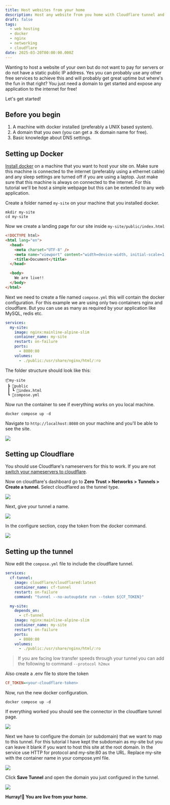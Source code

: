 ```yaml
---
title: Host websites from your home
description: Host any website from you home with Cloudflare tunnel and docker
draft: false
tags:
  - web hosting
  - docker
  - nginx
  - networking
  - cloudflare
date: 2025-03-20T00:00:00.000Z
---
```

Wanting to host a website of your own but do not want to pay for servers or do not have a static public IP address. Yes you can probably use any other free services to achieve this and will probably get great uptime but where's the fun in that right? You just need a domain to get started and expose any application to the internet for free!

Let's get started!

## Before you begin

1. A machine with docker installed (preferably a UNIX based system).
2. A domain that you own (you can get a .tk domain name for free).
3. Basic knowledge about DNS settings.

## Setting up Docker

[Install docker](https://docs.docker.com/engine/install/) on a machine that you want to host your site on. Make sure this machine is connected to the internet (preferably using a ethernet cable) and any sleep settings are turned off if you are using a laptop. Just make sure that this machine is always on connected to the internet. For this tutorial we'll be host a simple webpage but this can be extended to any web application.

Create a folder named `my-site` on your machine that you installed docker.

```shell
mkdir my-site
cd my-site
```

Now we create a landing page for our site inside `my-site/public/index.html`

```html
<!DOCTYPE html>
<html lang="en">
  <head>
    <meta charset="UTF-8" />
    <meta name="viewport" content="width=device-width, initial-scale=1.0" />
    <title>Document</title>
  </head>

  <body>
    We are live!!
  </body>
</html>
```

Next we need to create a file named `compose.yml` this will contain the docker configuration. For this example we are using only two containers nginx and cloudflare. But you can use as many as required by your application like MySQL, redis etc.

```yaml
services:
  my-site:
    image: nginx:mainline-alpine-slim
    container_name: my-site
    restart: on-failure
    ports:
      - 8080:80
    volumes:
      - ./public:/usr/share/nginx/html/:ro
```

The folder structure should look like this:

```
📦my-site
 ┣ 📂public
 ┃ ┗ 📜index.html
 ┗ 📜compose.yml
```

Now run the container to see if everything works on you local machine.

```shell
docker compose up -d
```

Navigate to `http://localhost:8080` on your machine and you'll be able to see the site.

![](1.webp)

## Setting up Cloudflare

You should use Cloudflare's nameservers for this to work. If you are not [switch your nameservers to cloudflare](https://developers.cloudflare.com/dns/zone-setups/full-setup/setup/).

Now on cloudflare's dashboard go to **Zero Trust > Networks > Tunnels > Create a tunnel.** Select cloudflared as the tunnel type.

![](2.webp)

Next, give your tunnel a name.

![](3.webp)

In the configure section, copy the token from the docker command.

![](4.webp)

## Setting up the tunnel

Now edit the `compose.yml` file to include the cloudflare tunnel.

```yaml
services:
  cf-tunnel:
    image: cloudflare/cloudflared:latest
    container_name: cf-tunnel
    restart: on-failure
    command: "tunnel --no-autoupdate run --token ${CF_TOKEN}"

  my-site:
    depends_on:
      - cf-tunnel
    image: nginx:mainline-alpine-slim
    container_name: my-site
    restart: on-failure
    ports:
      - 8080:80
    volumes:
      - ./public:/usr/share/nginx/html/:ro
```

> If you are facing low transfer speeds through your tunnel you can add the following to command `--protocol h2mux`

Also create a .env file to store the token

```ini
CF_TOKEN=<your-cloudflare-token>
```

Now, run the new docker configuration.

```shell
docker compose up -d
```

If everything worked you should see the connector in the cloudflare tunnel page.

![](5.webp)

Next we have to configure the domain (or subdomain) that we want to map to this tunnel. For this tutorial I have kept the subdomain as my-site but you can leave it blank if you want to host this site at the root domain. In the service use HTTP for protocol and my-site:80 as the URL. Replace my-site with the container name in your compose.yml file.

![](6.webp)

Click **Save Tunnel** and open the domain you just configured in the tunnel.

![](7.webp)

**Hurray!🎉 You are live from your home.**
